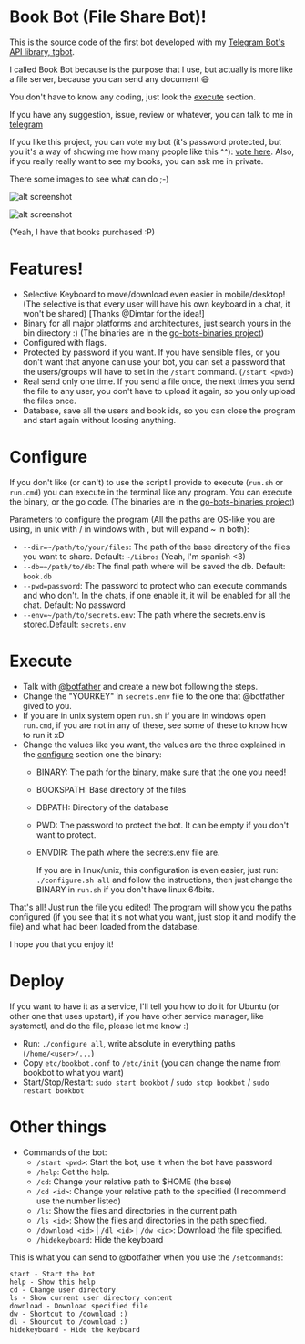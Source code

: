 # Book Bot (File Share Bot)!

This is the source code of the first bot developed with my [Telegram Bot's API library, tgbot](https://www.github.com/rockneurotiko/go-tgbot).

I called Book Bot because is the purpose that I use, but actually is more like a file server, because you can send any document :smile:

You don't have to know any coding, just look the [execute](#execute) section.

If you have any suggestion, issue, review or whatever, you can talk to me in [telegram](https://telegram.me/rock_neurotiko)

If you like this project, you can vote my bot (it's password protected, but you it's a way of showing me how many people like this ^^): [vote here](https://telegram.me/storebot?start=b00kbot). Also, if you really really want to see my books, you can ask me in private.

There some images to see what can do ;-)

![alt screenshot](http://web.neurotiko.com/bookbot_screenshot2.png)

![alt screenshot](http://web.neurotiko.com/bookbot_screenshot.png)


(Yeah, I have that books purchased :P)

# Features!

- Selective Keyboard to move/download even easier in mobile/desktop! (The selective is that every user will have his own keyboard in a chat, it won't be shared) [Thanks @Dimtar for the idea!]
- Binary for all major platforms and architectures, just search yours in the bin directory :) (The binaries are in the [go-bots-binaries project](https://www.github.com/rockneurotiko/go-bots-binaries))
- Configured with flags.
- Protected by password if you want.
  If you have sensible files, or you don't want that anyone can use your bot, you can set a password that the users/groups will have to set in the `/start` command. (`/start <pwd>`)
- Real send only one time. If you send a file once, the next times you send the file to any user, you don't have to upload it again, so you only upload the files once.
- Database, save all the users and book ids, so you can close the program and start again without loosing anything.

# Configure

If you don't like (or can't) to use the script I provide to execute (`run.sh` or `run.cmd`) you can execute in the terminal like any program. You can execute the binary, or the go code. (The binaries are in the [go-bots-binaries project](https://www.github.com/rockneurotiko/go-bots-binaries))

Parameters to configure the program (All the paths are OS-like you are using, in unix with / in windows with \, but will expand ~ in both):
- `--dir=~/path/to/your/files`: The path of the base directory of the files you want to share. Default: `~/Libros` (Yeah, I'm spanish <3)
- `--db=~/path/to/db`: The final path where will be saved the db. Default: `book.db`
- `--pwd=password`: The password to protect who can execute commands and who don't. In the chats, if one enable it, it will be enabled for all the chat. Default: No password
- `--env=~/path/to/secrets.env`: The path where the secrets.env is stored.Default: `secrets.env`

# Execute

- Talk with [@botfather](https://telegram.me/botfather) and create a new bot following the steps.
- Change the "YOURKEY" in `secrets.env` file to the one that @botfather gived to you.
- If you are in unix system open `run.sh` if you are in windows open `run.cmd`, if you are not in any of these, see some of these to know how to run it xD
- Change the values like you want, the values are the three explained in the [configure](#configure) section one the binary:
  - BINARY: The path for the binary, make sure that the one you need!
  - BOOKSPATH: Base directory of the files
  - DBPATH: Directory of the database
  - PWD: The password to protect the bot. It can be empty if you don't want to protect.
  - ENVDIR: The path where the secrets.env file are.

    If you are in linux/unix, this configuration is even easier, just run: `./configure.sh all` and follow the instructions, then just change the BINARY in `run.sh` if you don't have linux 64bits.


That's all! Just run the file you edited! The program will show you the paths configured (if you see that it's not what you want, just stop it and modify the file) and what had been loaded from the database.

I hope you that you enjoy it!

# Deploy

If you want to have it as a service, I'll tell you how to do it for Ubuntu (or other one that uses upstart), if you have other service manager, like systemctl, and do the file, please let me know :)

- Run: `./configure all`, write absolute in everything paths (`/home/<user>/...`)
- Copy `etc/bookbot.conf` to `/etc/init` (you can change the name from bookbot to what you want)
- Start/Stop/Restart: `sudo start bookbot` / `sudo stop bookbot` / `sudo restart bookbot`

# Other things

- Commands of the bot:
  - `/start <pwd>`: Start the bot, use it when the bot have password
  - `/help`: Get the help.
  - `/cd`: Change your relative path to $HOME (the base)
  - `/cd <id>`: Change your relative path to the specified (I recommend use the number listed)
  - `/ls`: Show the files and directories in the current path
  - `/ls <id>`: Show the files and directories in the path specified.
  - `/download <id>` | `/dl <id>` | `/dw <id>`: Download the file specified.
  - `/hidekeyboard`: Hide the keyboard


This is what you can send to @botfather when you use the `/setcommands`:
```
start - Start the bot
help - Show this help
cd - Change user directory
ls - Show current user directory content
download - Download specified file
dw - Shortcut to /download :)
dl - Shourcut to /download :)
hidekeyboard - Hide the keyboard
```
